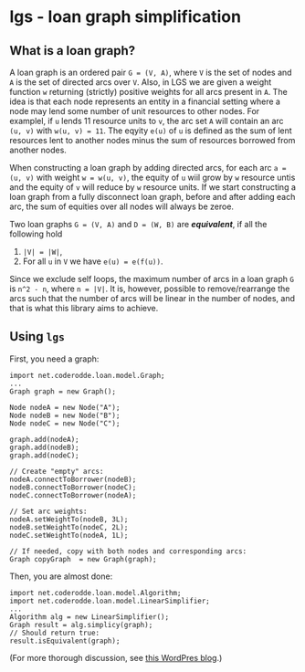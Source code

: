 # lgs - loan graph simplification

## What is a loan graph?
A loan graph is an ordered pair `G = (V, A)`, where `V` is the set of nodes and `A` is the set of directed arcs over `V`. Also, in LGS we are given a weight function `w` returning (strictly) positive weights for all arcs present in `A`. The idea is that each node represents an entity in a financial setting where a node may lend some number of unit resources to other nodes. For examplel, if `u` lends 11 resource units to `v`, the arc set `A` will contain an arc `(u, v)` with `w(u, v) = 11`. The eqyity `e(u)` of `u` is defined as the sum of lent resources lent to another nodes minus the sum of resources borrowed from another nodes.

When constructing a loan graph by adding directed arcs, for each arc `a = (u, v)` with weight `w = w(u, v)`, the equity of `u` wiil grow by `w` resource untis and the equity of `v` will reduce by `w` resource units. If we start constructing a loan graph from a fully disconnect loan graph, before and after adding each arc, the sum of equities over all nodes will always be zeroe. 

Two loan graphs `G = (V, A)` and `D = (W, B)` are ***equivalent***, if all the following hold
1. `|V| = |W|`,
2. For all `u` in `V` we have `e(u) = e(f(u))`.

Since we exclude self loops, the maximum number of arcs in a loan graph `G` is `n^2 - n`, where `n = |V|`. It is, however, possible to remove/rearrange the arcs such that the number of arcs will be linear in the number of nodes, and that is what this library aims to achieve.

## Using `lgs`

First, you need a graph:
```
import net.coderodde.loan.model.Graph;
...
Graph graph = new Graph();

Node nodeA = new Node("A");
Node nodeB = new Node("B");
Node nodeC = new Node("C");

graph.add(nodeA);
graph.add(nodeB);
graph.add(nodeC);

// Create "empty" arcs:
nodeA.connectToBorrower(nodeB);
nodeB.connectToBorrower(nodeC);
nodeC.connectToBorrower(nodeA);

// Set arc weights:
nodeA.setWeightTo(nodeB, 3L);
nodeB.setWeightTo(nodeC, 2L);
nodeC.setWeightTo(nodeA, 1L);

// If needed, copy with both nodes and corresponding arcs:
Graph copyGraph  = new Graph(graph);

```
Then, you are almost done:
```
import net.coderodde.loan.model.Algorithm;
import net.coderodde.loan.model.LinearSimplifier;
...
Algorithm alg = new LinearSimplifier();
Graph result = alg.simplicy(graph);
// Should return true:
result.isEquivalent(graph);
```
(For more thorough discussion, see [this WordPres blog](https://coderodde.wordpress.com/2015/07/20/minimizing-the-amount-of-bank-transactions-in-a-static-loan-graph/).)
